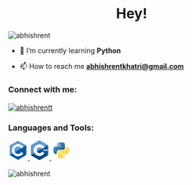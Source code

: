 <h1 align="center">Hey!</h1>
<p align="left"> <img src="https://komarev.com/ghpvc/?username=abhishrent&label=Profile%20views&color=0e75b6&style=flat" alt="abhishrent" /> </p>

- 🌱 I’m currently learning **Python**

- 📫 How to reach me **abhishrentkhatri@gmail.com**

<h3 align="left">Connect with me:</h3>
<p align="left">
<a href="https://instagram.com/abhishrentt" target="blank"><img align="center" src="https://raw.githubusercontent.com/rahuldkjain/github-profile-readme-generator/master/src/images/icons/Social/instagram.svg" alt="abhishrentt" height="30" width="40" /></a>
</p>

<h3 align="left">Languages and Tools:</h3>
<p align="left"> <a href="https://www.cprogramming.com/" target="_blank" rel="noreferrer"> <img src="https://raw.githubusercontent.com/devicons/devicon/master/icons/c/c-original.svg" alt="c" width="40" height="40"/> </a> <a href="https://www.w3schools.com/cpp/" target="_blank" rel="noreferrer"> <img src="https://raw.githubusercontent.com/devicons/devicon/master/icons/cplusplus/cplusplus-original.svg" alt="cplusplus" width="40" height="40"/> </a> <a href="https://www.python.org" target="_blank" rel="noreferrer"> <img src="https://raw.githubusercontent.com/devicons/devicon/master/icons/python/python-original.svg" alt="python" width="40" height="40"/> </a> </p>

<p><img align="center" src="https://github-readme-stats.vercel.app/api/top-langs?username=abhishrent&show_icons=true&locale=en&layout=compact" alt="abhishrent" /></p>

